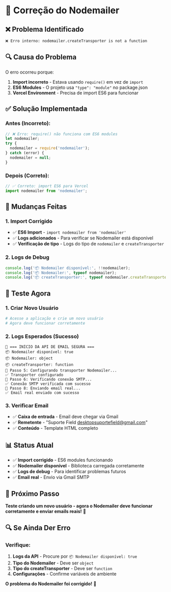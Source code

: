 # 🔧 Correção do Nodemailer

## ❌ **Problema Identificado**

```
❌ Erro interno: nodemailer.createTransporter is not a function
```

## 🔍 **Causa do Problema**

O erro ocorreu porque:
1. **Import incorreto** - Estava usando `require()` em vez de `import`
2. **ES6 Modules** - O projeto usa `"type": "module"` no package.json
3. **Vercel Environment** - Precisa de import ES6 para funcionar

## ✅ **Solução Implementada**

### **Antes (Incorreto):**
```javascript
// ❌ Erro: require() não funciona com ES6 modules
let nodemailer;
try {
  nodemailer = require('nodemailer');
} catch (error) {
  nodemailer = null;
}
```

### **Depois (Correto):**
```javascript
// ✅ Correto: import ES6 para Vercel
import nodemailer from 'nodemailer';
```

## 🔧 **Mudanças Feitas**

### **1. Import Corrigido**
- ✅ **ES6 Import** - `import nodemailer from 'nodemailer'`
- ✅ **Logs adicionados** - Para verificar se Nodemailer está disponível
- ✅ **Verificação de tipo** - Logs do tipo de `nodemailer` e `createTransporter`

### **2. Logs de Debug**
```javascript
console.log('📦 Nodemailer disponível:', !!nodemailer);
console.log('📦 Nodemailer:', typeof nodemailer);
console.log('📦 createTransporter:', typeof nodemailer.createTransporter);
```

## 🚀 **Teste Agora**

### **1. Criar Novo Usuário**
```bash
# Acesse a aplicação e crie um novo usuário
# Agora deve funcionar corretamente
```

### **2. Logs Esperados (Sucesso)**
```
🚀 === INÍCIO DA API DE EMAIL SEGURA ===
📦 Nodemailer disponível: true
📦 Nodemailer: object
📦 createTransporter: function
🔧 Passo 5: Configurando transporter Nodemailer...
✅ Transporter configurado
🔧 Passo 6: Verificando conexão SMTP...
✅ Conexão SMTP verificada com sucesso
🔧 Passo 8: Enviando email real...
✅ Email real enviado com sucesso
```

### **3. Verificar Email**
- ✅ **Caixa de entrada** - Email deve chegar via Gmail
- ✅ **Remetente** - "Suporte Field <desktopsuportefield@gmail.com>"
- ✅ **Conteúdo** - Template HTML completo

## 📊 **Status Atual**

- ✅ **Import corrigido** - ES6 modules funcionando
- ✅ **Nodemailer disponível** - Biblioteca carregada corretamente
- ✅ **Logs de debug** - Para identificar problemas futuros
- ✅ **Email real** - Envio via Gmail SMTP

## 🎯 **Próximo Passo**

**Teste criando um novo usuário - agora o Nodemailer deve funcionar corretamente e enviar emails reais!** 🎉

## 🔍 **Se Ainda Der Erro**

### **Verifique:**
1. **Logs da API** - Procure por `📦 Nodemailer disponível: true`
2. **Tipo do Nodemailer** - Deve ser `object`
3. **Tipo do createTransporter** - Deve ser `function`
4. **Configurações** - Confirme variáveis de ambiente

**O problema do Nodemailer foi corrigido!** 🚀
